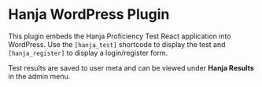 # Hanja WordPress Plugin

This plugin embeds the Hanja Proficiency Test React application into WordPress. Use the `[hanja_test]` shortcode to display the test and `[hanja_register]` to display a login/register form.

Test results are saved to user meta and can be viewed under **Hanja Results** in the admin menu.
